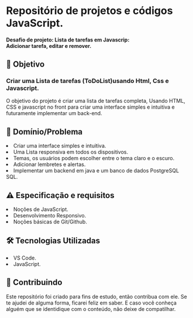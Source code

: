 
<h1>  Repositório de projetos e códigos JavaScript. </h1>

<h4> 
Desafio de projeto: Lista de tarefas em Javascrip: <br>
Adicionar tarefa, editar e remover.
</h4>


<h2 dir="auto"> 🎯 Objetivo </h2>
<h3>
Criar uma Lista de tarefas (ToDoList)usando Html, Css e Javascript.
</h3> 
<p>
O objetivo do projeto é criar uma lista de tarefas completa,
  Usando HTML, CSS e javascript no front para criar uma interface 
  simples e intuitiva e futuramente implementar um back-end.
</p>

<h2 dir="auto"> 🛑 Domínio/Problema </h2>
  <li> Criar uma interface simples e intuitiva. </li>
  <li> Uma Lista responsiva em todos os dispositivos. </li>
  <li> Temas, os usuários podem escolher entre o tema claro e o escuro. </li>
  <li> Adicionar lembretes e alertas. </li>
  <li> Implementar um backend em java e um banco de dados PostgreSQL SQL. </li>


<h2 dir="auto"> ⚠️ Especificação e requisitos</h2>
 <li> Noções de JavaScript. </li>
 <li> Desenvolvimento Responsivo. </li> 
 <li> Noções básicas de Git/Github. </li> 


<h2 dir="auto"> 🛠 Tecnologias Utilizadas </h2>
 <li> VS Code. </li>
 <li> JavaScript. </li> 

<h2 dir="auto"> 🤝 Contribuindo </h2>
<p dir="auto">
 Este repositório foi criado para fins de estudo, então contribua com ele. Se te ajudei de alguma forma, ficarei feliz em
saber. E caso você conheça alguém que se identidique com o conteúdo, não deixe de compatilhar.
</p>
